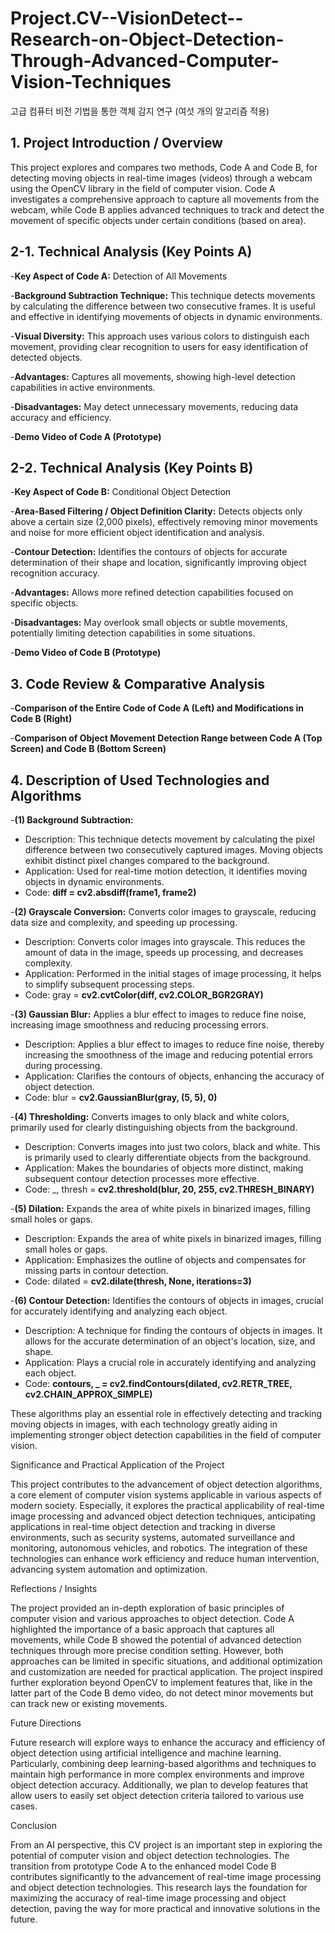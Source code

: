 # Project.CV--VisionDetect--Research-on-Object-Detection-Through-Advanced-Computer-Vision-Techniques
고급 컴퓨터 비전 기법을 통한 객체 감지 연구 (여섯 개의 알고리즘 적용)





## 1. Project Introduction / Overview

This project explores and compares two methods, Code A and Code B, for detecting moving objects in real-time images (videos) through a webcam using the OpenCV library in the field of computer vision. Code A investigates a comprehensive approach to capture all movements from the webcam, while Code B applies advanced techniques to track and detect the movement of specific objects under certain conditions (based on area).



## 2-1. Technical Analysis (Key Points A)

-**Key Aspect of Code A:** Detection of All Movements

-**Background Subtraction Technique:** This technique detects movements by calculating the difference between two consecutive frames. It is useful and effective in identifying movements of objects in dynamic environments.

-**Visual Diversity:** This approach uses various colors to distinguish each movement, providing clear recognition to users for easy identification of detected objects.

-**Advantages:** Captures all movements, showing high-level detection capabilities in active environments.

-**Disadvantages:** May detect unnecessary movements, reducing data accuracy and efficiency.

-**Demo Video of Code A (Prototype)**





## 2-2. Technical Analysis (Key Points B)

-**Key Aspect of Code B:** Conditional Object Detection

-**Area-Based Filtering / Object Definition Clarity:** Detects objects only above a certain size (2,000 pixels), effectively removing minor movements and noise for more efficient object identification and analysis.

-**Contour Detection:** Identifies the contours of objects for accurate determination of their shape and location, significantly improving object recognition accuracy.

-**Advantages:** Allows more refined detection capabilities focused on specific objects.

-**Disadvantages:** May overlook small objects or subtle movements, potentially limiting detection capabilities in some situations.

-**Demo Video of Code B (Prototype)**


## 3. Code Review & Comparative Analysis

-**Comparison of the Entire Code of Code A (Left) and Modifications in Code B (Right)**

-**Comparison of Object Movement Detection Range between Code A (Top Screen) and Code B (Bottom Screen)**



## 4. Description of Used Technologies and Algorithms

-**(1) Background Subtraction:** 
- Description: This technique detects movement by calculating the pixel difference between two consecutively captured images. Moving objects exhibit distinct pixel changes compared to the background.
- Application: Used for real-time motion detection, it identifies moving objects in dynamic environments.
- Code: **diff = cv2.absdiff(frame1, frame2)**


-**(2) Grayscale Conversion:** Converts color images to grayscale, reducing data size and complexity, and speeding up processing.
- Description: Converts color images into grayscale. This reduces the amount of data in the image, speeds up processing, and decreases complexity.
- Application: Performed in the initial stages of image processing, it helps to simplify subsequent processing steps.
- Code: gray = **cv2.cvtColor(diff, cv2.COLOR_BGR2GRAY)**


-**(3) Gaussian Blur:** Applies a blur effect to images to reduce fine noise, increasing image smoothness and reducing processing errors.
- Description: Applies a blur effect to images to reduce fine noise, thereby increasing the smoothness of the image and reducing potential errors during processing.
- Application: Clarifies the contours of objects, enhancing the accuracy of object detection.
- Code: blur = **cv2.GaussianBlur(gray, (5, 5), 0)**


-**(4) Thresholding:** Converts images to only black and white colors, primarily used for clearly distinguishing objects from the background.
- Description: Converts images into just two colors, black and white. This is primarily used to clearly differentiate objects from the background.
- Application: Makes the boundaries of objects more distinct, making subsequent contour detection processes more effective.
- Code: _, thresh = **cv2.threshold(blur, 20, 255, cv2.THRESH_BINARY)**


-**(5) Dilation:** Expands the area of white pixels in binarized images, filling small holes or gaps.
- Description: Expands the area of white pixels in binarized images, filling small holes or gaps.
- Application: Emphasizes the outline of objects and compensates for missing parts in contour detection.
- Code: dilated = **cv2.dilate(thresh, None, iterations=3)**


-**(6) Contour Detection:** Identifies the contours of objects in images, crucial for accurately identifying and analyzing each object.
- Description: A technique for finding the contours of objects in images. It allows for the accurate determination of an object's location, size, and shape.
- Application: Plays a crucial role in accurately identifying and analyzing each object.
- Code: **contours, _ = cv2.findContours(dilated, cv2.RETR_TREE, cv2.CHAIN_APPROX_SIMPLE)**


These algorithms play an essential role in effectively detecting and tracking moving objects in images, with each technology greatly aiding in implementing stronger object detection capabilities in the field of computer vision.

Significance and Practical Application of the Project

This project contributes to the advancement of object detection algorithms, a core element of computer vision systems applicable in various aspects of modern society. Especially, it explores the practical applicability of real-time image processing and advanced object detection techniques, anticipating applications in real-time object detection and tracking in diverse environments, such as security systems, automated surveillance and monitoring, autonomous vehicles, and robotics. The integration of these technologies can enhance work efficiency and reduce human intervention, advancing system automation and optimization.

Reflections / Insights

The project provided an in-depth exploration of basic principles of computer vision and various approaches to object detection. Code A highlighted the importance of a basic approach that captures all movements, while Code B showed the potential of advanced detection techniques through more precise condition setting. However, both approaches can be limited in specific situations, and additional optimization and customization are needed for practical application. The project inspired further exploration beyond OpenCV to implement features that, like in the latter part of the Code B demo video, do not detect minor movements but can track new or existing movements.

Future Directions

Future research will explore ways to enhance the accuracy and efficiency of object detection using artificial intelligence and machine learning. Particularly, combining deep learning-based algorithms and techniques to maintain high performance in more complex environments and improve object detection accuracy. Additionally, we plan to develop features that allow users to easily set object detection criteria tailored to various use cases.

Conclusion

From an AI perspective, this CV project is an important step in exploring the potential of computer vision and object detection technologies. The transition from prototype Code A to the enhanced model Code B contributes significantly to the advancement of real-time image processing and object detection technologies. This research lays the foundation for maximizing the accuracy of real-time image processing and object detection, paving the way for more practical and innovative solutions in the future.






